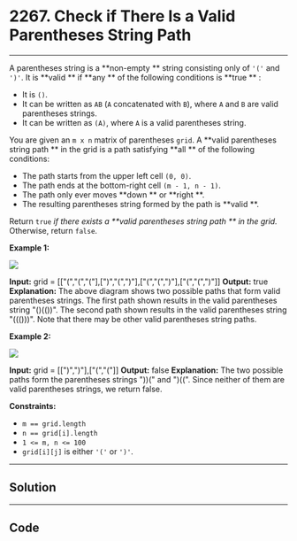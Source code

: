 # 2267.  Check if There Is a Valid Parentheses String Path

---

A parentheses string is a **non-empty ** string consisting only of `'('` and `')'`. It is **valid ** if **any ** of the following conditions is **true ** :

  * It is `()`.
  * It can be written as `AB` (`A` concatenated with `B`), where `A` and `B` are valid parentheses strings.
  * It can be written as `(A)`, where `A` is a valid parentheses string.



You are given an `m x n` matrix of parentheses `grid`. A **valid parentheses string path ** in the grid is a path satisfying **all ** of the following conditions:

  * The path starts from the upper left cell `(0, 0)`.
  * The path ends at the bottom-right cell `(m - 1, n - 1)`.
  * The path only ever moves **down ** or **right **.
  * The resulting parentheses string formed by the path is **valid **.



Return `true` _if there exists a **valid parentheses string path ** in the grid._ Otherwise, return `false`.

 

**Example 1:**

![](https://assets.leetcode.com/uploads/2022/03/15/example1drawio.png)


**Input:** grid = [["(","(","("],[")","(",")"],["(","(",")"],["(","(",")"]]
**Output:** true
**Explanation:** The above diagram shows two possible paths that form valid parentheses strings.
The first path shown results in the valid parentheses string "()(())".
The second path shown results in the valid parentheses string "((()))".
Note that there may be other valid parentheses string paths.


**Example 2:**

![](https://assets.leetcode.com/uploads/2022/03/15/example2drawio.png)


**Input:** grid = [[")",")"],["(","("]]
**Output:** false
**Explanation:** The two possible paths form the parentheses strings "))(" and ")((". Since neither of them are valid parentheses strings, we return false.


 

**Constraints:**

  * `m == grid.length`
  * `n == grid[i].length`
  * `1 <= m, n <= 100`
  * `grid[i][j]` is either `'('` or `')'`.

---

## Solution



---

## Code
```python


```